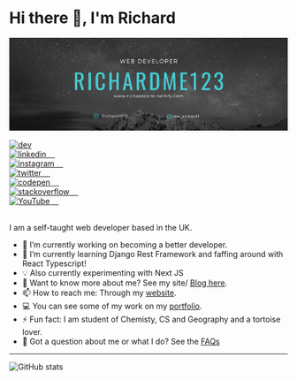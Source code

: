# Hi there 👋, I'm Richard 

![Banner](https://github.com/MeRichard123/MeRichard123/blob/master/Github-Banner.png)

<div>
<div><a href="https://dev.to/merichard123"><img src='https://cdn.jsdelivr.net/npm/simple-icons@3.0.1/icons/dev-dot-to.svg' alt='dev' height='20'></a> &nbsp;  &nbsp;</div>
<div><a href="https://www.linkedin.com/in/richardcoric/"><img src='https://cdn.jsdelivr.net/npm/simple-icons@3.0.1/icons/linkedin.svg' alt='linkedin' height='20'> &nbsp;  &nbsp;</a> &nbsp;  &nbsp;</div>
<div><a href="https://www.instagram.com/me_richard1/"><img src='https://cdn.jsdelivr.net/npm/simple-icons@3.0.1/icons/instagram.svg' alt='instagram' height='20'> &nbsp;  &nbsp;</a> &nbsp;  &nbsp;</div>
<div><a href="https://twitter.com/Richard5977"><img src='https://cdn.jsdelivr.net/npm/simple-icons@3.0.1/icons/twitter.svg' alt='twitter' height='20'> &nbsp;  &nbsp;</a> &nbsp;  &nbsp;</div>
<div><a href="https://codepen.io/MeRichard123"><img src='https://cdn.jsdelivr.net/npm/simple-icons@3.0.1/icons/codepen.svg' alt='codepen' height='20'> &nbsp;  &nbsp;</a> &nbsp;  &nbsp;</div>
<div><a href="https://stackoverflow.com/users/10276472"><img src='https://cdn.jsdelivr.net/npm/simple-icons@3.0.1/icons/stackoverflow.svg' alt='stackoverflow' height='20'> &nbsp;  &nbsp;</a> &nbsp;  &nbsp;</div>
<div><a href="https://www.youtube.com/channel/UCJfXfGX3vMK_FpuqpasCK1g"><img src='https://cdn.jsdelivr.net/npm/simple-icons@3.0.1/icons/youtube.svg' alt='YouTube' height='20'> &nbsp;  &nbsp;</a> &nbsp;  &nbsp;</div>
<br/>
<div>
  
  
I am a self-taught web developer based in the UK.


<!--
**MeRichard123/MeRichard123** is a ✨ _special_ ✨ repository because its `README.md` (this file) appears on your GitHub profile.-->

- 🔭 I’m currently working on becoming a better developer.
- 🌱 I’m currently learning Django Rest Framework and faffing around with React Typescript!
- 💡 Also currently experimenting with Next JS 
- 💬 Want to know more about me? See my site/ [Blog here](https://merichard123.github.io/).
- 📫 How to reach me: Through my [website](https://merichard123.github.io/).
- 💻 You can see some of my work on my [portfolio](https://richardcoric.netlify.app/).
- ⚡ Fun fact: I am student of Chemisty, CS and Geography and a tortoise lover.
- 🤔 Got a question about me or what I do? See the [FAQs](https://github.com/MeRichard123/MeRichard123/blob/master/FAQ.md)

<!-- - 👯 I’m looking to collaborate on ... --> 

<hr/>

![GitHub stats](https://github-readme-stats.vercel.app/api?username=MeRichard123&show_icons=true)

